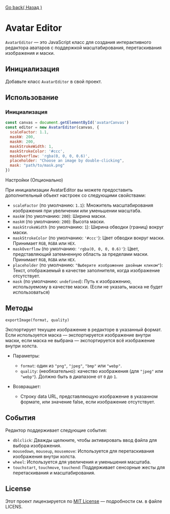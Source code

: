 [Go back( Назад )](README.md)

# Avatar Editor

`AvatarEditor` — это JavaScript класс для создания интерактивного редактора аватаров с поддержкой масштабирования, перетаскивания изображения и маски.

## Инициализация

Добавьте класс `AvatarEditor` в свой проект.

## Использование

### Инициализация

```javascript
const canvas = document.getElementById('avatarCanvas')
const editor = new AvatarEditor(canvas, {
  scaleFactor: 1.1,
  maskW: 200,
  maskH: 200,
  maskStrokeWidth: 1,
  maskStrokeColor: '#ccc',
  maskOverflow: 'rgba(0, 0, 0, 0.6)',
  placeholder: "Choose an image by double-clicking",
  mask: "path/to/mask.png"
})
```

Настройки (Опционально)

При инициализации AvatarEditor вы можете предоставить дополнительный объект настроек со следующими свойствами:

* `scaleFactor` (по умолчанию: `1.1`): Множитель масштабирования изображения при увеличении или уменьшении масштаба.
* `maskW` (по умолчанию: `200`): Ширина маски.
* `maskH` (по умолчанию: `200`): Высота маски.
* `maskStrokeWidth` (по умолчанию: `1`): Ширина обводки (границ) вокруг маски.
* `maskStrokeColor` (по умолчанию: `'#ccc'`): Цвет обводки вокруг маски. Принимает `RGB`, `RGBA` или `HEX`.
* `maskOverflow` (по умолчанию: `'rgba(0, 0, 0, 0.6)'`): Цвет, представляющий затемненную область за пределами маски. Принимает `RGB`, `RGBA` или `HEX`.
* `placeholder` (по умолчанию: `"Выберите изображение двойным кликом"`): Текст, отображаемый в качестве заполнителя, когда изображение отсутствует.
* `mask` (по умолчанию: `undefined`): Путь к изображению, используемому в качестве маски. (Если не указать, маска не будет использоваться)

## Методы
`exportImage(format, quality)`

Экспортирует текущее изображение в редакторе в указанный формат. Если используется маска — экспортируется изображение внутри маски, если маска не выбрана — экспортируется всё изображение внутри холста.

* Параметры:
  * `format`: один из `"png"`, `"jpeg"`, `"bmp"` или `"webp"`.
  * `quality`: (необязательно): качество изображения (для `"jpeg"` или `"webp"`). Должно быть в диапазоне от `0` до `1`.

* Возвращает:
  * Строку data URL, представляющую изображение в указанном формате, или значение false, если изображение отсутствует.

## События

Редактор поддерживает следующие события:

* `dblclick`: Дважды щелкните, чтобы активировать ввод файла для выбора изображения.
* `mousedown`, `mouseup`, `mousemove`: Используется для перетаскивания изображения внутри холста.
* `wheel`: Используется для увеличения и уменьшения масштаба.
* `touchstart`, `touchmove`, `touchend`: Поддерживает сенсорные жесты для перетаскивания и масштабирования.

## License

Этот проект лицензируется по [MIT License](LICENSE) — подробности см. в файле LICENS.
